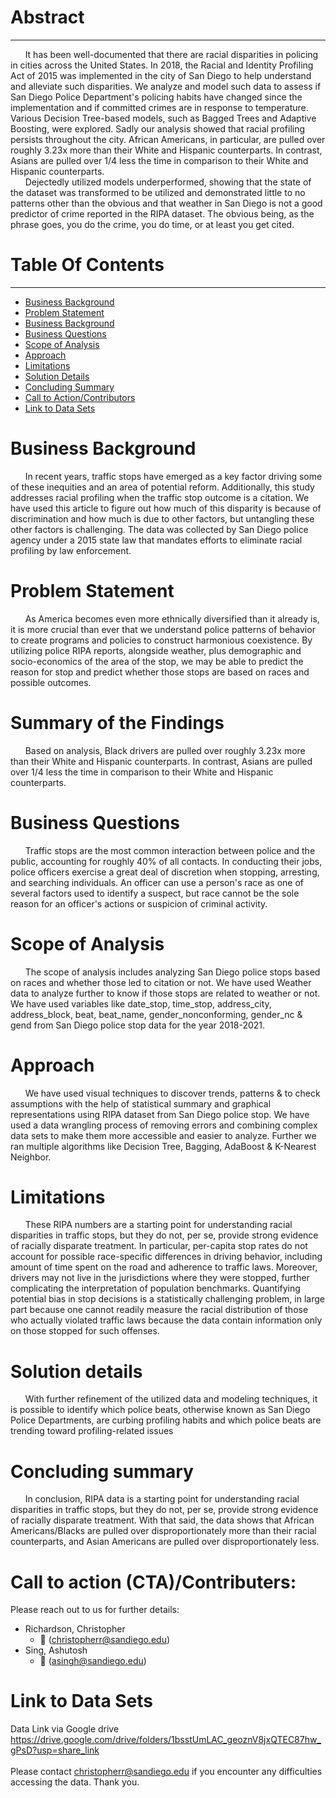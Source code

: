 # Abstract
---------------------------
&nbsp;&nbsp;&nbsp;&nbsp;&nbsp;&nbsp;It has been well-documented that there are racial disparities in policing in cities across the United States.  In 2018, the Racial and Identity Profiling Act of 2015 was implemented in the city of San Diego to help understand and alleviate such disparities.  We analyze and model such data to assess if San Diego Police Department's policing habits have changed since the implementation and if committed crimes are in response to temperature.  Various Decision Tree-based models, such as Bagged Trees and Adaptive Boosting, were explored.  Sadly our analysis showed that racial profiling persists throughout the city.  African Americans, in particular, are pulled over roughly 3.23x more than their White and Hispanic counterparts.  In contrast, Asians are pulled over 1/4 less the time in comparison to their White and Hispanic counterparts.  
&nbsp;&nbsp;&nbsp;&nbsp;&nbsp;&nbsp;Dejectedly utilized models underperformed, showing that the state of the dataset was transformed to be utilized and demonstrated little to no patterns other than the obvious and that weather in San Diego is not a good predictor of crime reported in the RIPA dataset.  The obvious being, as the phrase goes, you do the crime, you do time, or at least you get cited.



# Table Of Contents
--------------
- [Business Background](#background)
- [Problem Statement](#problem-statement)
- [Business Background](#business-background)
- [Business Questions](#business-questions)
- [Scope of Analysis](#scope-of-analysis)
- [Approach](#approach)
- [Limitations](#limitations)
- [Solution Details](#solution-details)
- [Concluding Summary](#concluding-summary)
- [Call to Action/Contributors](#call-to-action/contributors)
- [Link to Data Sets](#link-to-data-sets)


# Business Background
&nbsp;&nbsp;&nbsp;&nbsp;&nbsp;&nbsp;In recent years, traffic stops have emerged as a key factor driving some of these inequities and an area of potential reform. Additionally, this study addresses racial profiling when the traffic stop outcome is a citation. We have used this article to figure out how much of this disparity is because of discrimination and how much is due to other factors, but untangling these other factors is challenging. The data was collected by San Diego police agency under a 2015 state law that mandates efforts to eliminate racial profiling by law enforcement.


# Problem Statement
&nbsp;&nbsp;&nbsp;&nbsp;&nbsp;&nbsp;As America becomes even more ethnically diversified than it already is, it is more crucial than ever that we understand police patterns of behavior to create programs and policies to construct harmonious coexistence. By utilizing police RIPA reports, alongside weather, plus demographic and socio-economics of the area of the stop, we may be able to predict the reason for stop and predict whether those stops are based on races and possible outcomes.

# Summary of the Findings
&nbsp;&nbsp;&nbsp;&nbsp;&nbsp;&nbsp;Based on analysis, Black drivers are pulled over roughly 3.23x more than their White and Hispanic counterparts.  In contrast, Asians are pulled over 1/4 less the time in comparison to their White and Hispanic counterparts.  

# Business Questions
&nbsp;&nbsp;&nbsp;&nbsp;&nbsp;&nbsp;Traffic stops are the most common interaction between police and the public, accounting for roughly 40% of all contacts. In conducting their jobs, police officers exercise a great deal of discretion when stopping, arresting, and searching individuals. An officer can use a person's race as one of several factors used to identify a suspect, but race cannot be the sole reason for an officer's actions or suspicion of criminal activity.

# Scope of Analysis
&nbsp;&nbsp;&nbsp;&nbsp;&nbsp;&nbsp;The scope of analysis includes analyzing San Diego police stops based on races and whether those led to citation or not. We have used Weather data to analyze further to know if those stops are related to weather or not. We have used variables like date_stop, time_stop, address_city, address_block, beat, beat_name, gender_nonconforming, gender_nc & gend from San Diego police stop data for the year 2018-2021.

# Approach
&nbsp;&nbsp;&nbsp;&nbsp;&nbsp;&nbsp;We have used visual techniques to discover trends, patterns & to check assumptions with the help of statistical summary and graphical representations using RIPA dataset from San Diego police stop. We have used a data wrangling process of removing errors and combining complex data sets to make them more accessible and easier to analyze. Further we ran multiple algorithms like Decision Tree, Bagging, AdaBoost & K-Nearest Neighbor.

# Limitations
&nbsp;&nbsp;&nbsp;&nbsp;&nbsp;&nbsp;These RIPA numbers are a starting point for understanding racial disparities in traffic stops, but they do not, per se, provide strong evidence of racially disparate treatment. In particular, per-capita stop rates do not account for possible race-specific differences in driving behavior, including amount of time spent on the road and adherence to traffic laws. Moreover, drivers may not live in the jurisdictions where they were stopped, further complicating the interpretation of population benchmarks. Quantifying potential bias in stop decisions is a statistically challenging problem, in large part because one cannot readily measure the racial distribution of those who actually violated traffic laws because the data contain information only on those stopped for such offenses.

# Solution details
&nbsp;&nbsp;&nbsp;&nbsp;&nbsp;&nbsp;With further refinement of the utilized data and modeling techniques, it is possible to identify which police beats, otherwise known as San Diego Police Departments, are curbing profiling habits and which police beats are trending toward profiling-related issues

# Concluding summary
&nbsp;&nbsp;&nbsp;&nbsp;&nbsp;&nbsp;In conclusion, RIPA data is a starting point for understanding racial disparities in traffic stops, but they do not, per se, provide strong evidence of racially disparate treatment.  With that said, the data shows that African Americans/Blacks are pulled over disproportionately more than their racial counterparts, and Asian Americans are pulled over disproportionately less.

# Call to action (CTA)/Contributers:
Please reach out to us for further details:

* Richardson, Christopher
    * :email: (christopherr@sandiego.edu)
* Sing, Ashutosh
    * :email: (asingh@sandiego.edu)

# Link to Data Sets
Data Link via Google drive<br>
https://drive.google.com/drive/folders/1bsstUmLAC_geoznV8jxQTEC87hw_gPsD?usp=share_link <br><br>
Please contact christopherr@sandiego.edu if you encounter any difficulties accessing the data.  Thank you.
